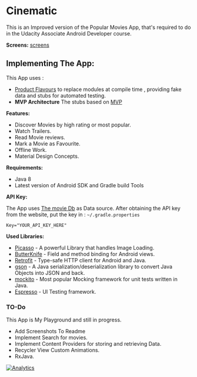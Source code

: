 # Cinematic
This is an Improved version of the Popular Movies App, that's required to do in the Udacity 
Associate Android Developer course.

**Screens:**
[screens](https://github.com/chromuim/Cinematic/blog/master/screens.gif)

## Implementing The App:
This App uses :
- [Product Flavours](https://developer.android.com/studio/build/build-variants.html) to replace modules at compile time , providing fake data and stubs for automated testing.
- **MVP Architecture** The stubs based on [MVP](https://github.com/googlesamples/android-architecture)

**Features:**
- Discover Movies by high rating or most popular.
- Watch Trailers.
- Read Movie reviews.
- Mark a Movie as Favourite.
- Offline Work.
- Material Design Concepts.

**Requirements:**
- Java 8
- Latest version of Android SDK and Gradle build Tools

**API Key:**

The App uses [The movie Db](https://www.themoviedb.org) as Data source.
After obtaining the API key from the website, put the key in : 
`~/.gradle.properties`

```
Key="YOUR_API_KEY_HERE"
```
**Used Libraries:**
- [Picasso](http://square.github.io/picasso/) - A powerful Library that handles Image Loading.
- [ButterKnife](http://jakewharton.github.io/butterknife/) - Field and method binding for Android views.
- [Retrofit](http://square.github.io/retrofit/) - Type-safe HTTP client for Android and Java.
- [gson](https://github.com/google/gson) - A Java serialization/deserialization library to convert Java Objects into JSON and back.
- [mockito](http://site.mockito.org/) - Most popular Mocking framework for unit tests written in Java.
- [Espresso](https://google.github.io/android-testing-support-library/docs/espresso/) -  UI Testing framework.

### TO-Do
This App is My Playground and still in progress.

- Add Screenshots To Readme
- Implement Search for movies.
- Implement Content Providers for storing and retrieving Data.
- Recycler View Custom Animations.
- RxJava.

[![Analytics](https://ga-beacon.appspot.com/UA-100695310-1/chromuim/cinematic/readme?pixel)](https://github.com/igrigorik/ga-beacon)
